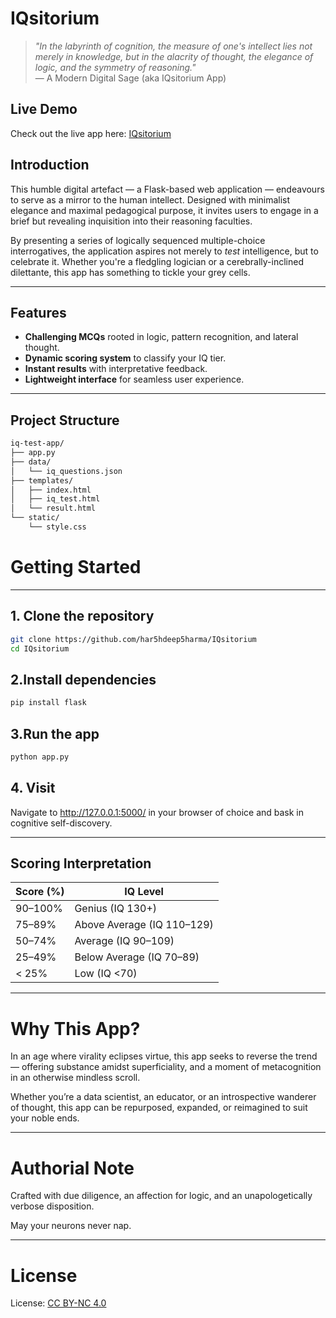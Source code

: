 # IQsitorium

> *"In the labyrinth of cognition, the measure of one's intellect lies not merely in knowledge, but in the alacrity of thought, the elegance of logic, and the symmetry of reasoning."*  
> — A Modern Digital Sage (aka IQsitorium App)

## Live Demo

Check out the live app here: [IQsitorium](https://iqsitorium.onrender.com/) 

## Introduction

This humble digital artefact — a Flask-based web application — endeavours to serve as a mirror to the human intellect. Designed with minimalist elegance and maximal pedagogical purpose, it invites users to engage in a brief but revealing inquisition into their reasoning faculties.

By presenting a series of logically sequenced multiple-choice interrogatives, the application aspires not merely to *test* intelligence, but to celebrate it. Whether you're a fledgling logician or a cerebrally-inclined dilettante, this app has something to tickle your grey cells.

---

## Features

- **Challenging MCQs** rooted in logic, pattern recognition, and lateral thought.
- **Dynamic scoring system** to classify your IQ tier.
- **Instant results** with interpretative feedback.
- **Lightweight interface** for seamless user experience.

---

## Project Structure

```bash
iq-test-app/
├── app.py
├── data/
│   └── iq_questions.json   
├── templates/
│   ├── index.html          
│   ├── iq_test.html       
│   └── result.html         
└── static/
    └── style.css           
```

# Getting Started
---
## 1. Clone the repository

```bash
git clone https://github.com/har5hdeep5harma/IQsitorium
cd IQsitorium
```
## 2.Install dependencies

```bash
pip install flask
```

## 3.Run the app

```bash
python app.py
```

## 4. Visit

Navigate to http://127.0.0.1:5000/ in your browser of choice and bask in cognitive self-discovery.

---

## Scoring Interpretation

| Score (%) | IQ Level              |
|-------------|--------------------------|
| 90–100%     | Genius (IQ 130+)         |
| 75–89%      | Above Average (IQ 110–129)|
| 50–74%      | Average (IQ 90–109)      |
| 25–49%      | Below Average (IQ 70–89) |
| < 25%       | Low (IQ <70)             |

---

# Why This App?

In an age where virality eclipses virtue, this app seeks to reverse the trend — offering substance amidst superficiality, and a moment of metacognition in an otherwise mindless scroll.

Whether you’re a data scientist, an educator, or an introspective wanderer of thought, this app can be repurposed, expanded, or reimagined to suit your noble ends.

---

# Authorial Note
Crafted with due diligence, an affection for logic, and an unapologetically verbose disposition.

May your neurons never nap.

--- 

# License
License: [CC BY-NC 4.0](https://creativecommons.org/licenses/by-nc/4.0/)  
